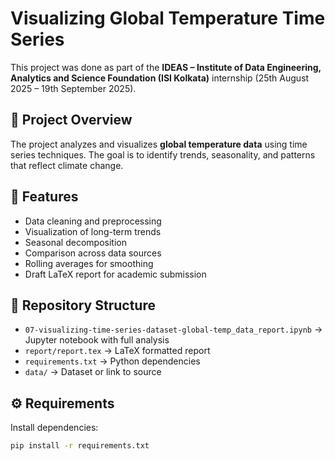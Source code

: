 # Visualizing Global Temperature Time Series

This project was done as part of the **IDEAS – Institute of Data Engineering, Analytics and Science Foundation (ISI Kolkata)** internship (25th August 2025 – 19th September 2025).

## 📌 Project Overview
The project analyzes and visualizes **global temperature data** using time series techniques. The goal is to identify trends, seasonality, and patterns that reflect climate change.

## 🚀 Features
- Data cleaning and preprocessing
- Visualization of long-term trends
- Seasonal decomposition
- Comparison across data sources
- Rolling averages for smoothing
- Draft LaTeX report for academic submission

## 📂 Repository Structure
- `07-visualizing-time-series-dataset-global-temp_data_report.ipynb` → Jupyter notebook with full analysis
- `report/report.tex` → LaTeX formatted report
- `requirements.txt` → Python dependencies
- `data/` → Dataset or link to source

## ⚙️ Requirements
Install dependencies:
```bash
pip install -r requirements.txt
